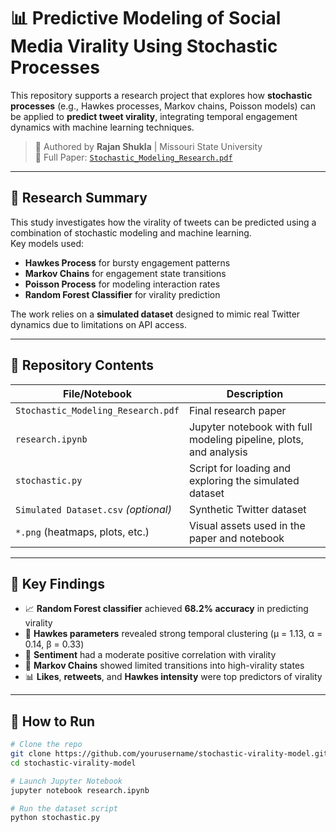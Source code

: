 # 📊 Predictive Modeling of Social Media Virality Using Stochastic Processes

This repository supports a research project that explores how **stochastic processes** (e.g., Hawkes processes, Markov chains, Poisson models) can be applied to **predict tweet virality**, integrating temporal engagement dynamics with machine learning techniques.

> 🧠 Authored by **Rajan Shukla** | Missouri State University  
> 📄 Full Paper: [`Stochastic_Modeling_Research.pdf`](./Stochastic_Modeling_Research.pdf)

---

## 🎯 Research Summary

This study investigates how the virality of tweets can be predicted using a combination of stochastic modeling and machine learning.  
Key models used:
- **Hawkes Process** for bursty engagement patterns
- **Markov Chains** for engagement state transitions
- **Poisson Process** for modeling interaction rates
- **Random Forest Classifier** for virality prediction

The work relies on a **simulated dataset** designed to mimic real Twitter dynamics due to limitations on API access.

---

## 📂 Repository Contents

| File/Notebook                         | Description |
|--------------------------------------|-------------|
| `Stochastic_Modeling_Research.pdf`   | Final research paper |
| `research.ipynb`                     | Jupyter notebook with full modeling pipeline, plots, and analysis |
| `stochastic.py`                      | Script for loading and exploring the simulated dataset |
| `Simulated Dataset.csv` *(optional)* | Synthetic Twitter dataset |
| `*.png` (heatmaps, plots, etc.)      | Visual assets used in the paper and notebook |

---

## 📌 Key Findings

- 📈 **Random Forest classifier** achieved **68.2% accuracy** in predicting virality
- 🔁 **Hawkes parameters** revealed strong temporal clustering (µ = 1.13, α = 0.14, β = 0.33)
- 💬 **Sentiment** had a moderate positive correlation with virality
- 🔀 **Markov Chains** showed limited transitions into high-virality states
- 📊 **Likes**, **retweets**, and **Hawkes intensity** were top predictors of virality

---

## 🧪 How to Run

```bash
# Clone the repo
git clone https://github.com/yourusername/stochastic-virality-model.git
cd stochastic-virality-model

# Launch Jupyter Notebook
jupyter notebook research.ipynb

# Run the dataset script
python stochastic.py
